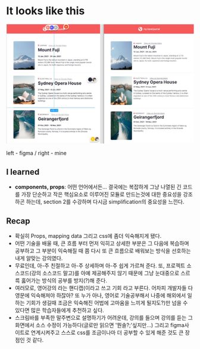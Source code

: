 # It looks like this

![original one](./public/images/result.JPG)

left - figma / right - mine

## I learned

- **components, props**:
  어떤 언어에서든... 결국에는 복잡하게 그냥 나열된 긴 코드를 가장 단순하고 작은 핵심요소로 이루어진 모듈로 만드는것에 대한 중요성을 강조하곤 하는데, section 2를 수강하며 다시금 simplification의 중요성을 느낀다.

## Recap

- 확실히 Props, mapping data 그리고 css에 좀더 익숙해지게 됐다.
- 어떤 기술을 배울 때, 큰 흐름 부터 먼저 익히고 상세한 부분은 그 다음에 복습하며 공부하고 그 부분이 익숙해질 때 쯤 다시 또 큰 흐름으로 배워보는 방식을 선호하는 내게 알맞는 강의였다.
- 무료인데, 아-주 친절하고 아-주 상세하며 아-주 쉽게 가르쳐 준다. 또, 프로젝트 소스코드(강의 소스코드 말고)를 아예 제공해주지 않기 때문에 그냥 눈대중으로 스르륵 훓어가는 방식의 공부를 방지(?)해 준다.
- 여러모로, 영어강의 라는 핸디캡(이라고 쓰고 기회 라고 부른다. 어차피 개발자들 다 영문에 익숙해져야 하잖아? 또 누가 아나, 영어로 기술공부해서 나중에 해외에서 일하는 기회가 생길때 조금은 익숙해진 어법에 고마움을 느끼게 될지도?)만 넘을 수 있다면 많은 학습자들에게 추천하고 싶다.
- 스크림바를 부족한 말주변으로 설명하기가 어려운데, 강의를 들으며 강의를 듣는 그 화면에서 소스 수정이 가능하다(글로만 읽으면 '뭔솔?;'싶지만...) 그리고 figma사이트로 연계시켜주고 스스로 css를 조금이나마 더 공부할 수 있게 해준 것도 큰 장점인 것 같다.
